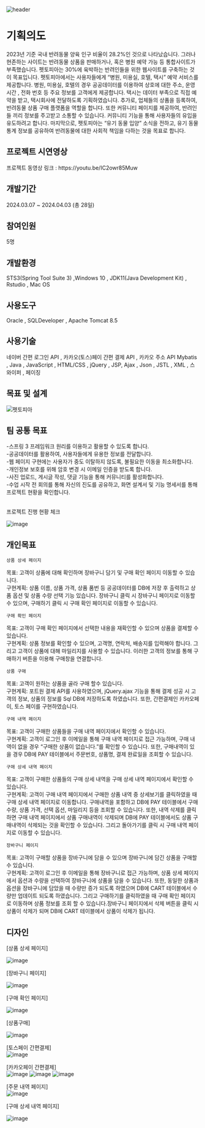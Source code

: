 ![header](https://capsule-render.vercel.app/api?type=waving&color=timeGradient&text=Petopia%20%20&animation=twinkling&fontSize=50&fontAlignY=40&fontAlign=50&height=250)



<h1>기획의도</h1>
 2023년 기준 국내 반려동물 양육 인구 비율이 28.2%인 것으로 나타났습니다. 그러나 현존하는 사이트는 반려동물 상품을 판매하거나, 혹은 병원 예약 가능 등 통합사이트가 부족했습니다. 펫토피아는 30%에 육박하는 반려인들을 위한 웹사이트를 구축하는 것이 목표입니다.
 펫토피아에서는 사용자들에게 “병원, 미용실, 호텔, 택시” 예약 서비스를 제공합니다. 병원, 미용실, 호텔의 경우 공공데이터를 이용하여 상호에 대한 주소, 운영 시간 , 전화 번호 등 주요 정보를 고객에게 제공합니다. 택시는 데이터 부족으로 직접 예약을 받고, 택시회사에 전달하도록 기획하였습니다.
 추가로, 업체들의 상품을 등록하여, 반려동물 상품 구매 플랫폼을 역할을 합니다. 또한 커뮤니티 페이지를 제공하여, 반려인들 끼리 정보를 주고받고 소통할 수 있습니다. 커뮤니티 기능을 통해 사용자들의 유입을 유도하려고 합니다.
 마지막으로, 펫토피아는 “유기 동물 입양” 소식을 전하고, 유기 동물 통계 정보를 공유하여 반려동물에 대한 사회적 책임을 다하는 것을 목표로 합니다.

<h2>프로젝트 시연영상</h2>
 프로젝트 동영상 링크 : https://youtu.be/IC2owr85Muw

<h2>개발기간</h2>
 2024.03.07 ~ 2024.04.03 (총 28일)

<h2>참여인원</h2>
5명

<h2>개발환경</h2>
STS3(Spring Tool Suite 3) ,Windows 10 , JDK11(Java Development Kit) , Rstudio , Mac OS 

<h2>사용도구</h2>
Oracle , SQLDeveloper , Apache Tomcat 8.5 

<h2>사용기술</h2>
네이버 간편 로그인 API , 카카오(토스)페이  간편 결제 API , 카카오 주소 API
Mybatis , Java , JavaScript , HTML/CSS ,  jQuery , JSP, Ajax , Json , JSTL , XML ,  스와이퍼 , 페이징 

<h2>목표 및 설계</h2>

![펫토피아](https://github.com/JOOTAEHYEON/Petopia-Project1/assets/161558492/c16de581-415c-4633-9819-808b85385964)

<h2>팀 공통 목표</h2>
-스프링 3 프레임워크 원리를 이용하고 활용할 수 있도록 합니다.<br>
-공공데이터를 활용하여, 사용자들에게 유용한 정보를 전달합니다.<br>
-웹 페이지 구현에는 사용자가 중도 이탈하지 않도록, 불필요한 이동을 최소화합니다.<br>
-개인정보 보호를 위해 암호 변경 시 이메일 인증을 받도록 합니다.<br>
-사진 업로드, 게시글 작성, 댓글 기능을 통해 커뮤니티를 활성화합니다.<br>
-수업 시작 전 회의를 통해 자신의 진도를 공유하고, 화면 설계서 및 기능 명세서를 통해 프로젝트 현황을 확인합니다.<br><br>

프로젝트 진행 현황 체크<br>

![image](https://github.com/JOOTAEHYEON/Petopia-Project1/assets/161558492/11ea9725-f6b6-4228-8e69-aec134ba02d4)

<h2>개인목표</h2>

	상품 상세 페이지
목표: 고객이 상품에 대해 확인하며 장바구니 담기 및 구매 확인 페이지 이동할 수 있습니다. <br> 
구현계획: 상품 이름, 상품 가격, 상품 품번 등 공공데이터를 DB에 저장 후 출력하고 상품 옵션 및 상품 수량 선택 기능 있습니다. 장바구니 클릭 시 장바구니 페이지로 이동할 수 있으며, 구매하기 클릭 시 구매 확인 페이지로 이동할 수 있습니다.  <br>

	구매 확인 페이지
목표: 고객이 구매 확인 페이지에서 선택한 내용을 재확인할 수 있으며 상품을 결제할 수 있습니다. <br>
구현계획: 상품 정보를 확인할 수 있으며, 고객명, 연락처, 배송지를 입력해야 합니다. 그리고 고객이 상품에 대해 마일리지를 사용할 수 있습니다. 이러한 고객의 정보를 통해 구매하기 버튼을 이용해 구매창을 연결합니다. <br>



    상품 구매
목표: 고객이 원하는 상품을 골라 구매 할수 있습니다. <br>
구현계획: 포트원 결제 API를 사용하였으며, jQuery.ajax 기능을 통해 결제 성공 시 고객의 정보, 상품의 정보를 Sql DB에 저장하도록 하였습니다. 또한, 간편결제인 카카오페이, 토스 페이를 구현하였습니다.  <br>
 

    구매 내역 페이지
목표: 고객이 구매한 상품들을 구매 내역 페이지에서 확인할 수 있습니다. <br> 
구현계획: 고객이 로그인 후 이메일을 통해 구매 내역 페이지로 접근 가능하며, 구매 내역이 없을 경우 “구매한 상품이 없습니다.”를 확인할 수 있습니다. 또한, 구매내역이 있을 경우 DB에 PAY 테이블에서 주문번호, 상품명, 결제 완료일을 조회할 수 있습니다. <br>

	구매 상세 내역 페이지
목표: 고객이 구매한 상품들의 구매 상세 내역을 구매 상세 내역 페이지에서 확인할 수 있습니다. <br>
구현계획: 고객이 구매 내역 페이지에서 구매한 상품 내역 중 상세보기를 클릭하였을 때 구매 상세 내역 페이지로 이동합니다.
구매내역을 포함하고 DB에 PAY 테이블에서 구매 수량, 상품 가격, 선택 옵션, 마일리지 등을 조회할 수 있습니다. 또한, 내역 삭제를 클릭하면 구매 내역 페이지에서 상품 구매내역이 삭제되며 DB에 PAY 테이블에서도 상품 구매내역이 삭제되는 것을 확인할 수 있습니다. 그리고 돌아가기를 클릭 시 구매 내역 페이지로 이동할  수 있습니다. <br>

	장바구니 페이지
목표: 고객이 구매할 상품을 장바구니에 담을 수 있으며 장바구니에 담긴 상품을 구매할 수 있습니다. <br>
구현계획: 고객이 로그인 후 이메일을 통해 장바구니로 접근 가능하며, 상품 상세 페이지에서 옵션과 수량을 선택하여 장바구니에 상품을 담을 수 있습니다. 또한, 동일한 상품과 옵션을 장바구니에 담았을 때 수량만 증가 되도록 하였으며 DB에 CART 테이블에서 수량만 업데이트 되도록 하였습니다. 그리고 구매하기를 클릭하였을 때 구매 확인 페이지로 이동하며 상품 정보를 조회 할 수 있습니다.장바구니 페이지에서 삭제 버튼을 클릭 시 상품이 삭제가 되며 DB에 CART 테이블에서 상품이 삭제가 됩니다. <br>

<h2>디자인</h2>

[상품 상세 페이지]<br>

![image](https://github.com/JOOTAEHYEON/Petopia-Project1/assets/161558492/83258dc3-0981-4ad8-b617-9caee9b38bc3)

[장바구니 페이지]<br>

![image](https://github.com/JOOTAEHYEON/Petopia-Project1/assets/161558492/2eafe566-7352-46ad-ae95-26ecedd712ee)

[구매 확인 페이지]<br>

![image](https://github.com/JOOTAEHYEON/Petopia-Project1/assets/161558492/e43e11cc-8d4c-43f9-83dd-c44abe11b667)

[상품구매]<br>

![image](https://github.com/JOOTAEHYEON/Petopia-Project1/assets/161558492/f25afbcf-4624-4577-a54a-d0ad0379eadf)

[토스페이 간편결제]<br>
![image](https://github.com/JOOTAEHYEON/Petopia-Project1/assets/161558492/91bf670a-f6d4-4fe6-9f54-4804c8284c91)

[카카오페이 간편결제]<br>
![image](https://github.com/JOOTAEHYEON/Petopia-Project1/assets/161558492/69570930-2564-4603-a538-3db96a2b0b83)
![image](https://github.com/JOOTAEHYEON/Petopia-Project1/assets/161558492/04b65770-5798-4b75-bb88-a5194ca45a06)
![image](https://github.com/JOOTAEHYEON/Petopia-Project1/assets/161558492/07b8a6d0-e717-40bf-97c2-8e5c76865246)

[주문 내역 페이지]<br>
![image](https://github.com/JOOTAEHYEON/Petopia-Project1/assets/161558492/6ca9c1f1-3829-4bc3-8727-b950d0655e7e)

[구매 상세 내역 페이지]<br>

![image](https://github.com/JOOTAEHYEON/Petopia-Project1/assets/161558492/e2bb1705-0f29-4ea6-9a1e-b5562211938d)








